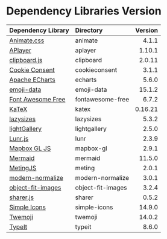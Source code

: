 # Dependency Libraries Version

| Dependency Library                                                                  | Directory         | Version |
|:------------------------------------------------------------------------------------|:------------------|--------:|
| [Animate.css](https://github.com/daneden/animate.css)                               | animate           |   4.1.1 |
| [APlayer](https://github.com/MoePlayer/APlayer)                                     | aplayer           |  1.10.1 |
| [clipboard.js](https://github.com/zenorocha/clipboard.js)                           | clipboard         |  2.0.11 |
| [Cookie Consent](https://github.com/osano/cookieconsent)                            | cookieconsent     |   3.1.1 |
| [Apache ECharts](https://github.com/apache/echarts)                                 | echarts           |   5.6.0 |
| [emoji-data](https://github.com/iamcal/emoji-data)                                  | emoji-data        |  15.1.2 |
| [Font Awesome Free](https://github.com/FortAwesome/Font-Awesome)                    | fontawesome-free  |   6.7.2 |
| [KaTeX](https://github.com/KaTeX/KaTeX)                                             | katex             | 0.16.21 |
| [lazysizes](https://github.com/aFarkas/lazysizes)                                   | lazysizes         |   5.3.2 |
| [lightGallery](https://github.com/sachinchoolur/lightgallery)                       | lightgallery      |   2.5.0 |
| [Lunr.js](https://github.com/olivernn/lunr.js)                                      | lunr              |   2.3.9 |
| [Mapbox GL JS](https://github.com/mapbox/mapbox-gl-js)                              | mapbox-gl         |   2.9.1 |
| [Mermaid](https://github.com/mermaid-js/mermaid)                                    | mermaid           |  11.5.0 |
| [MetingJS](https://github.com/metowolf/MetingJS)                                    | meting            |   2.0.1 |
| [modern-normalize](https://github.com/sindresorhus/modern-normalize)                | modern-normalize  |   3.0.1 |
| [object-fit-images](https://github.com/fregante/object-fit-images)                  | object-fit-images |   3.2.4 |
| [sharer.js](https://github.com/ellisonleao/sharer.js)                               | sharer            |   0.5.2 |
| [Simple Icons](https://github.com/simple-icons/simple-icons)                        | simple-icons      |  14.9.0 |
| [Twemoji](https://github.com/twitter/twemoji)                                       | twemoji           |  14.0.2 |
| [TypeIt](https://github.com/alexmacarthur/typeit)                                   | typeit            |   8.6.0 |
